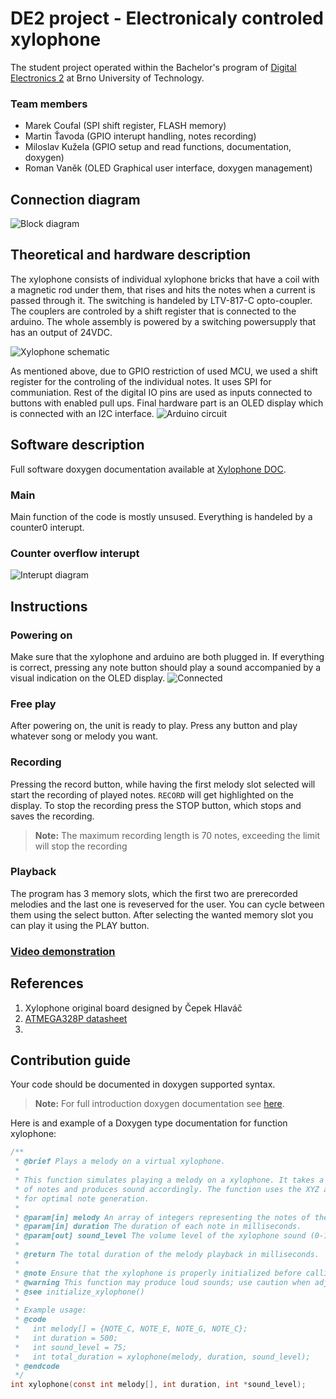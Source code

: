 # DE2 project - Electronicaly controled xylophone
The student project operated within the Bachelor's program of [Digital Electronics 2](https://github.com/tomas-fryza/digital-electronics-2/tree/master/labs/09-project) at Brno University of Technology.
### Team members

* Marek Coufal (SPI shift register, FLASH memory)
* Martin Ťavoda (GPIO interupt handling, notes recording)
* Miloslav Kužela (GPIO setup and read functions, documentation, doxygen)
* Roman Vaněk (OLED Graphical user interface, doxygen management)

## Connection diagram
![Block diagram](img/Theoretical_diagram.svg)


## Theoretical and hardware description
The xylophone consists of individual xylophone bricks that have a coil with a magnetic rod under them, that rises and hits the notes when a current is passed through it. The switching is handeled by LTV-817-C opto-coupler. The couplers are controled by a shift register that is connected to the arduino. The whole assembly is powered by a switching powersupply that has an output of 24VDC.

![Xylophone schematic](img/xylophone_board.svg)

As mentioned above, due to GPIO restriction of used MCU, we used a shift register for the controling of the individual notes. It uses SPI for communiation. Rest of the digital IO pins are used as inputs connected to buttons with enabled pull ups. Final hardware part is an OLED display which is connected with an I2C interface.
![Arduino circuit](img/circuit.png)

## Software description
Full software doxygen documentation available at [Xylophone DOC](https://marouncz.github.io/digital-electronics-2-project/).

### Main
Main function of the code is mostly unsused. Everything is handeled by a counter0 interupt.

### Counter overflow interupt
![Interupt diagram](img/Counter_overflow_interupt.svg)

## Instructions
### Powering on
Make sure that the xylophone and arduino are both plugged in. If everything is correct, pressing any note button should play a sound accompanied by a visual indication on the OLED display.
![Connected](img/connected.JPG)

### Free play
After powering on, the unit is ready to play. Press any button and play whatever song or melody you want.

### Recording
Pressing the record button, while having the first melody slot selected will start the recording of played notes. ``RECORD`` will get highlighted on the display. To stop the recording press the STOP button, which stops and saves the recording.
> **Note:** The maximum recording length is 70 notes, exceeding the limit will stop the recording

### Playback
The program has 3 memory slots, which the first two are prerecorded melodies and the last one is reveserved for the user. You can cycle between them using the select button. After selecting the wanted memory slot you can play it using the PLAY button.

### [Video demonstration](https://youtu.be/ymcIcWMrQOg)

## References

1. Xylophone original board designed by Čepek Hlaváč
2. [ATMEGA328P datasheet](https://ww1.microchip.com/downloads/en/DeviceDoc/Atmel-7810-Automotive-Microcontrollers-ATmega328P_Datasheet.pdf)
3. 

## Contribution guide

Your code should be documented in doxygen supported syntax.
> **Note:** For full introduction doxygen documentation see [here](https://embeddedinventor.com/guide-to-configure-doxygen-to-document-c-source-code-for-beginners/).

Here is and example of a Doxygen type documentation for function xylophone:
```c
/**
 * @brief Plays a melody on a virtual xylophone.
 *
 * This function simulates playing a melody on a xylophone. It takes a sequence
 * of notes and produces sound accordingly. The function uses the XYZ algorithm
 * for optimal note generation.
 *
 * @param[in] melody An array of integers representing the notes of the melody.
 * @param[in] duration The duration of each note in milliseconds.
 * @param[out] sound_level The volume level of the xylophone sound (0-100).
 *
 * @return The total duration of the melody playback in milliseconds.
 *
 * @note Ensure that the xylophone is properly initialized before calling this function.
 * @warning This function may produce loud sounds; use caution when adjusting the sound level.
 * @see initialize_xylophone()
 *
 * Example usage:
 * @code
 *   int melody[] = {NOTE_C, NOTE_E, NOTE_G, NOTE_C};
 *   int duration = 500;
 *   int sound_level = 75;
 *   int total_duration = xylophone(melody, duration, sound_level);
 * @endcode
 */
int xylophone(const int melody[], int duration, int *sound_level);
```

